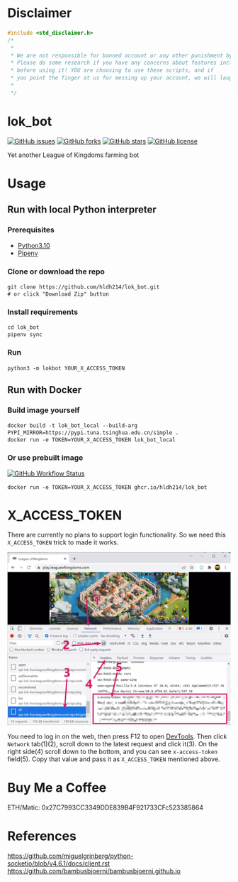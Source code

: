 # Disclaimer

```c
#include <std_disclaimer.h>
/*
 *
 * We are not responsible for banned account or any other punishment by this game's GM. 
 * Please do some research if you have any concerns about features included in this repo
 * before using it! YOU are choosing to use these scripts, and if
 * you point the finger at us for messing up your account, we will laugh at you.
 *
 */
```

# lok_bot

[![GitHub issues](https://img.shields.io/github/issues/hldh214/lok_bot)](https://github.com/hldh214/lok_bot/issues)
[![GitHub forks](https://img.shields.io/github/forks/hldh214/lok_bot)](https://github.com/hldh214/lok_bot/network)
[![GitHub stars](https://img.shields.io/github/stars/hldh214/lok_bot)](https://github.com/hldh214/lok_bot/stargazers)
[![GitHub license](https://img.shields.io/github/license/hldh214/lok_bot)](https://github.com/hldh214/lok_bot/blob/master/LICENSE.md)

Yet another League of Kingdoms farming bot

# Usage

## Run with local Python interpreter

### Prerequisites

- [Python3.10](https://www.python.org/downloads/)
- [Pipenv](https://pipenv.pypa.io/en/latest/)

### Clone or download the repo

```shell
git clone https://github.com/hldh214/lok_bot.git
# or click "Download Zip" button
```

### Install requirements

```shell
cd lok_bot
pipenv sync
```

### Run

```shell
python3 -m lokbot YOUR_X_ACCESS_TOKEN
```

## Run with Docker

### Build image yourself

```shell
docker build -t lok_bot_local --build-arg PYPI_MIRROR=https://pypi.tuna.tsinghua.edu.cn/simple .
docker run -e TOKEN=YOUR_X_ACCESS_TOKEN lok_bot_local
```

### Or use prebuilt image

[![GitHub Workflow Status](https://img.shields.io/github/workflow/status/hldh214/lok_bot/Docker%20Image%20CI.svg)](https://github.com/hldh214/lok_bot/pkgs/container/lok_bot)

```shell
docker run -e TOKEN=YOUR_X_ACCESS_TOKEN ghcr.io/hldh214/lok_bot
```

# X_ACCESS_TOKEN

There are currently no plans to support login functionality. So we need this `X_ACCESS_TOKEN` trick to made it works.

![x-access-token.webp](docs/images/x-access-token.webp)

You need to log in on the web, then press F12 to open [DevTools](https://developer.chrome.com/docs/devtools/open/). Then
click `Network` tab(1)(2), scroll down to the latest request and click it(3). On the right side(4) scroll down to the
bottom, and you can see `x-access-token` field(5). Copy that value and pass it as `X_ACCESS_TOKEN` mentioned above.

# Buy Me a Coffee

ETH/Matic: 0x27C7993CC3349DDE839B4F921733CFc523385864

# References

https://github.com/miguelgrinberg/python-socketio/blob/v4.6.1/docs/client.rst
https://github.com/bambusbjoerni/bambusbjoerni.github.io
